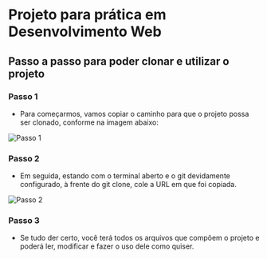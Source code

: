 # Projeto para prática em Desenvolvimento Web

## Passo a passo para poder clonar e utilizar o projeto

### Passo 1

- Para começarmos, vamos copiar o caminho para que o projeto possa ser clonado, conforme na imagem abaixo:

![Passo 1](https://github.com/realluan05/template02/blob/main/.github/assets/images/readme/passo1.png)

### Passo 2

- Em seguida, estando com o terminal aberto e o git devidamente configurado, à frente do git clone, cole a URL em que foi copiada.

![Passo 2](https://github.com/realluan05/template02/blob/main/.github/assets/images/readme/passo2.png)

### Passo 3

- Se tudo der certo, você terá todos os arquivos que compõem o projeto e poderá ler, modificar e fazer o uso dele como quiser.
